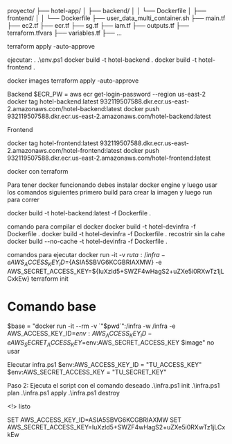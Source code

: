 
proyecto/
├── hotel-app/
│   ├── backend/
│   │   └── Dockerfile
│   ├── frontend/
│   │   └── Dockerfile
├── user_data_multi_container.sh
├── main.tf
├── ec2.tf
├── ecr.tf
├── sg.tf
├── iam.tf
├── outputs.tf
├── terraform.tfvars
├── variables.tf
├── ...

terraform apply -auto-approve

ejecutar:
. .\env.ps1
docker build -t hotel-backend .
docker build -t hotel-frontend .

docker images
terraform apply -auto-approve

Backend
$ECR_PW = aws ecr get-login-password --region us-east-2
docker tag hotel-backend:latest 932119507588.dkr.ecr.us-east-2.amazonaws.com/hotel-backend:latest
docker push 932119507588.dkr.ecr.us-east-2.amazonaws.com/hotel-backend:latest

Frontend

docker tag hotel-frontend:latest 932119507588.dkr.ecr.us-east-2.amazonaws.com/hotel-frontend:latest
docker push 932119507588.dkr.ecr.us-east-2.amazonaws.com/hotel-frontend:latest

docker con terraform



Para tener docker funcionando debes instalar docker engine y luego usar los comandos siguientes primero build para crear la imagen y luego run para correr

docker build -t hotel-backend:latest -f Dockerfile .


comando para compilar el docker
docker build -t hotel-devinfra -f Dockerfile .
docker build -t hotel-devinfra -f Dockerfile .
recostrir sin la cahe
docker build --no-cache -t hotel-devinfra -f Dockerfile .


comandos para ejecutar
docker run -it -v ${ruta}:/infra -e AWS_ACCESS_KEY_ID=${ASIA5SBVG6KCGBRIAXMW} -e AWS_SECRET_ACCESS_KEY=${IuXzld5+SWZF4wHagS2+uZXe5i0RXwTz1jLCxkEw} terraform init
# Comando base
$base = "docker run -it --rm -v `"$pwd`":/infra -w /infra -e AWS_ACCESS_KEY_ID=$env:AWS_ACCESS_KEY_ID -e AWS_SECRET_ACCESS_KEY=$env:AWS_SECRET_ACCESS_KEY $image" no usar


Elecutar infra.ps1
$env:AWS_ACCESS_KEY_ID = "TU_ACCESS_KEY"
$env:AWS_SECRET_ACCESS_KEY = "TU_SECRET_KEY"

Paso 2: Ejecuta el script con el comando deseado
.\infra.ps1 init
.\infra.ps1 plan
.\infra.ps1 apply
.\infra.ps1 destroy


<!> listo

SET AWS_ACCESS_KEY_ID=ASIA5SBVG6KCGBRIAXMW
SET AWS_SECRET_ACCESS_KEY=IuXzld5+SWZF4wHagS2+uZXe5i0RXwTz1jLCxkEw